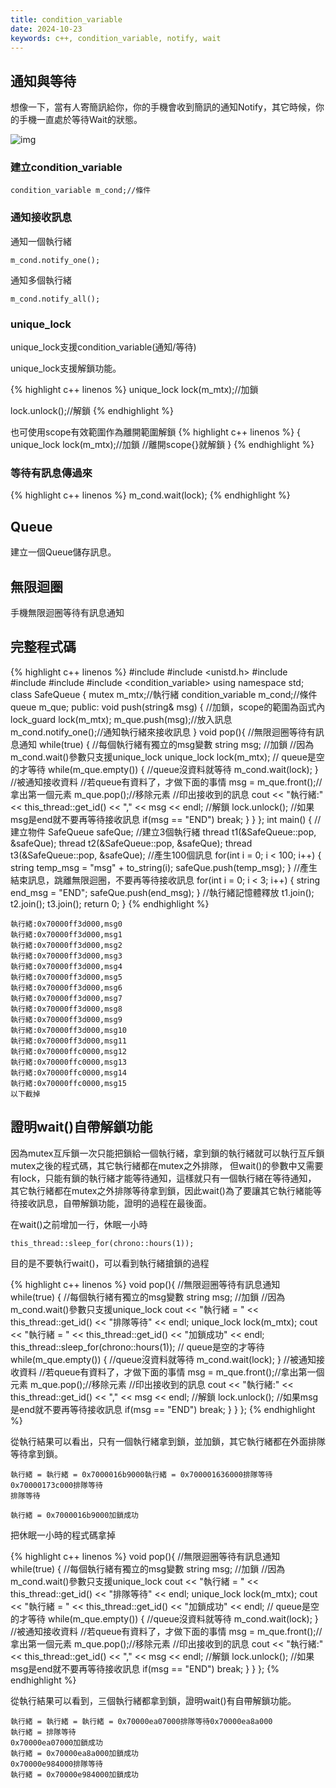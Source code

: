```yaml
---
title: condition_variable
date: 2024-10-23
keywords: c++, condition_variable, notify, wait
---
```


## 通知與等待

想像一下，當有人寄簡訊給你，你的手機會收到簡訊的通知Notify，其它時候，你的手機一直處於等待Wait的狀態。

![img]({{site.imgurl}}/dataStruct/msg.jpg) 

### 建立condition_variable

```
condition_variable m_cond;//條件
```

### 通知接收訊息

通知一個執行緒
```
m_cond.notify_one();
```

通知多個執行緒
```
m_cond.notify_all();
```

### unique_lock

unique_lock支援condition_variable(通知/等待)

unique_lock支援解鎖功能。

{% highlight c++ linenos %}
unique_lock<mutex> lock(m_mtx);//加鎖

lock.unlock();//解鎖
{% endhighlight %}

也可使用scope有效範圍作為離開範圍解鎖
{% highlight c++ linenos %}
{
	unique_lock<mutex> lock(m_mtx);//加鎖
	//離開scope{}就解鎖
}
{% endhighlight %}

### 等待有訊息傳過來

{% highlight c++ linenos %}
m_cond.wait(lock);
{% endhighlight %}

## Queue

建立一個Queue儲存訊息。

## 無限迴圈

手機無限迴圈等待有訊息通知


## 完整程式碼
{% highlight c++ linenos %}
#include <iostream>
#include <unistd.h>
#include <thread>
#include <mutex>
#include <queue>
#include <condition_variable>
using namespace std;
class SafeQueue {
    mutex m_mtx;//執行緒
    condition_variable m_cond;//條件
    queue<string> m_que;
public:
    void push(string& msg) {
        //加鎖，scope的範圍為函式內
        lock_guard<mutex> lock(m_mtx);
        m_que.push(msg);//放入訊息
        m_cond.notify_one();//通知執行緒來接收訊息
    }
    void pop(){
        //無限迴圈等待有訊息通知
        while(true) {
            //每個執行緒有獨立的msg變數
            string msg;
            //加鎖
            //因為m_cond.wait()參數只支援unique_lock
            unique_lock<mutex> lock(m_mtx);
            // queue是空的才等待
            while(m_que.empty()) {
                //queue沒資料就等待
                m_cond.wait(lock);
            }
            //被通知接收資料
            //若queue有資料了，才做下面的事情
            msg = m_que.front();//拿出第一個元素
            m_que.pop();//移除元素
            //印出接收到的訊息
            cout << "執行緒:" << this_thread::get_id() << "," << msg << endl;
            //解鎖
            lock.unlock();
            //如果msg是end就不要再等待接收訊息
            if(msg == "END") break;
        }
    }
};
int main() {
    //建立物件
    SafeQueue safeQue;
    //建立3個執行緒
    thread t1(&SafeQueue::pop, &safeQue);
    thread t2(&SafeQueue::pop, &safeQue);
    thread t3(&SafeQueue::pop, &safeQue);
    //產生100個訊息
    for(int i = 0; i < 100; i++) {
        string temp_msg = "msg" + to_string(i);
        safeQue.push(temp_msg);
    }
    //產生結束訊息，跳離無限迴圈，不要再等待接收訊息
    for(int i = 0; i < 3; i++) {
        string end_msg = "END";
        safeQue.push(end_msg);
    }
    //執行緒記憶體釋放
    t1.join();
    t2.join();
    t3.join();
    return 0;
}
{% endhighlight %}

```
執行緒:0x70000ff3d000,msg0
執行緒:0x70000ff3d000,msg1
執行緒:0x70000ff3d000,msg2
執行緒:0x70000ff3d000,msg3
執行緒:0x70000ff3d000,msg4
執行緒:0x70000ff3d000,msg5
執行緒:0x70000ff3d000,msg6
執行緒:0x70000ff3d000,msg7
執行緒:0x70000ff3d000,msg8
執行緒:0x70000ff3d000,msg9
執行緒:0x70000ff3d000,msg10
執行緒:0x70000ff3d000,msg11
執行緒:0x70000ffc0000,msg12
執行緒:0x70000ffc0000,msg13
執行緒:0x70000ffc0000,msg14
執行緒:0x70000ffc0000,msg15
以下截掉
```

## 證明wait()自帶解鎖功能

因為mutex互斥鎖一次只能把鎖給一個執行緒，拿到鎖的執行緒就可以執行互斥鎖mutex之後的程式碼，其它執行緒都在mutex之外排隊，
但wait()的參數中又需要有lock，只能有鎖的執行緒才能等待通知，這樣就只有一個執行緒在等待通知，
其它執行緒都在mutex之外排隊等待拿到鎖，因此wait()為了要讓其它執行緒能等待接收訊息，自帶解鎖功能，證明的過程在最後面。

在wait()之前增加一行，休眠一小時
```
this_thread::sleep_for(chrono::hours(1));
```
目的是不要執行wait()，可以看到執行緒搶鎖的過程

{% highlight c++ linenos %}
void pop(){
        //無限迴圈等待有訊息通知
        while(true) {
            //每個執行緒有獨立的msg變數
            string msg;
            //加鎖
            //因為m_cond.wait()參數只支援unique_lock
            cout << "執行緒 = " << this_thread::get_id() << "排隊等待" << endl;
            unique_lock<mutex> lock(m_mtx);
            cout << "執行緒 = " << this_thread::get_id() << "加鎖成功" << endl;
            this_thread::sleep_for(chrono::hours(1));
            // queue是空的才等待
            while(m_que.empty()) {
                //queue沒資料就等待
                m_cond.wait(lock);
            }
            //被通知接收資料
            //若queue有資料了，才做下面的事情
            msg = m_que.front();//拿出第一個元素
            m_que.pop();//移除元素
            //印出接收到的訊息
            cout << "執行緒:" << this_thread::get_id() << "," << msg << endl;
            //解鎖
            lock.unlock();
            //如果msg是end就不要再等待接收訊息
            if(msg == "END") break;
        }
    }
};
{% endhighlight %}

從執行結果可以看出，只有一個執行緒拿到鎖，並加鎖，其它執行緒都在外面排隊等待拿到鎖。

```
執行緒 = 執行緒 = 0x7000016b9000執行緒 = 0x700001636000排隊等待0x70000173c000排隊等待
排隊等待

執行緒 = 0x7000016b9000加鎖成功
```

把休眠一小時的程式碼拿掉

{% highlight c++ linenos %}
void pop(){
        //無限迴圈等待有訊息通知
        while(true) {
            //每個執行緒有獨立的msg變數
            string msg;
            //加鎖
            //因為m_cond.wait()參數只支援unique_lock
            cout << "執行緒 = " << this_thread::get_id() << "排隊等待" << endl;
            unique_lock<mutex> lock(m_mtx);
            cout << "執行緒 = " << this_thread::get_id() << "加鎖成功" << endl;
            // queue是空的才等待
            while(m_que.empty()) {
                //queue沒資料就等待
                m_cond.wait(lock);
            }
            //被通知接收資料
            //若queue有資料了，才做下面的事情
            msg = m_que.front();//拿出第一個元素
            m_que.pop();//移除元素
            //印出接收到的訊息
            cout << "執行緒:" << this_thread::get_id() << "," << msg << endl;
            //解鎖
            lock.unlock();
            //如果msg是end就不要再等待接收訊息
            if(msg == "END") break;
        }
    }
};
{% endhighlight %}

從執行結果可以看到，三個執行緒都拿到鎖，證明wait()有自帶解鎖功能。

```
執行緒 = 執行緒 = 執行緒 = 0x70000ea07000排隊等待0x70000ea8a000
執行緒 = 排隊等待
0x70000ea07000加鎖成功
執行緒 = 0x70000ea8a000加鎖成功
0x70000e984000排隊等待
執行緒 = 0x70000e984000加鎖成功
```

